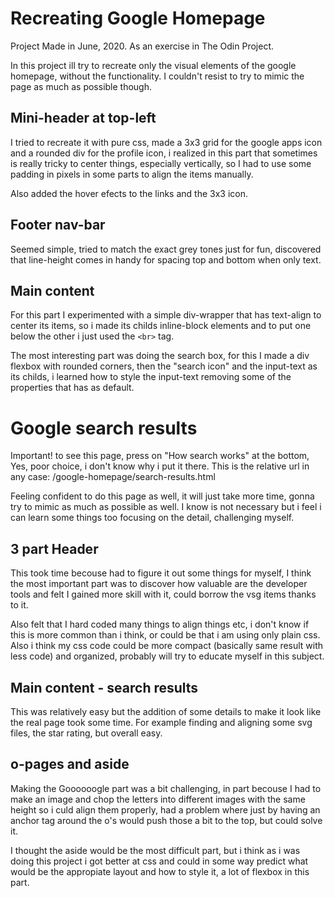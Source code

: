 # Recreating Google Homepage

Project Made in June, 2020. As an exercise in The Odin Project.

In this project ill try to recreate only the visual elements of the google homepage, without the functionality.
I couldn't resist to try to mimic the page as much as possible though.


## Mini-header at top-left

I tried to recreate it with pure css, made a 3x3 grid for the google apps icon and a rounded div for the profile icon, i realized in this part that sometimes is really tricky to center things, especially vertically, so I had to use some padding in pixels in some parts to align the items manually.

Also added the hover efects to the links and the 3x3 icon.


## Footer nav-bar

Seemed simple, tried to match the exact grey tones just for fun, discovered that line-height comes in handy for spacing top and bottom when only text.


## Main content

For this part I experimented with a simple div-wrapper that has text-align to center its items, so i made its childs inline-block elements and to put one below the other i just used the <code>&lt;br&gt;</code> tag.

The most interesting part was doing the search box, for this I made a div flexbox with rounded corners, then the "search icon" and the input-text as its childs, i learned how to style the input-text removing some of the properties that has as default.


# Google search results

Important! to see this page, press on "How search works" at the bottom, Yes, poor choice, i don't know why i put it there. This is the relative url in any case: /google-homepage/search-results.html

Feeling confident to do this page as well, it will just take more time, gonna try to mimic as much as possible as well. I know is not necessary but i feel i can learn some things too focusing on the detail, challenging myself.

## 3 part Header

This took time becouse had to figure it out some things for myself, I think the most important part was to discover how valuable are the developer tools and felt I gained more skill with it, could borrow the vsg items thanks to it.

Also felt that I hard coded many things to align things etc, i don't know if this is more common than i think, or could be that i am using only plain css. Also i think my css code could be more compact (basically same result with less code) and organized, probably will try to educate myself in this subject.

## Main content - search results

This was relatively easy but the addition of some details to make it look like the real page took some time. For example finding and aligning some svg files, the star rating, but overall easy.

## o-pages and aside

Making the Goooooogle part was a bit challenging, in part becouse I had to make an image and chop the letters into different images with the same height so i culd align them properly, had a problem where just by having an anchor tag around the o's would push those a bit to the top, but could solve it.

I thought the aside would be the most difficult part, but i think as i was doing this project i got better at css and could in some way predict what would be the appropiate layout and how to style it, a lot of flexbox in this part.



